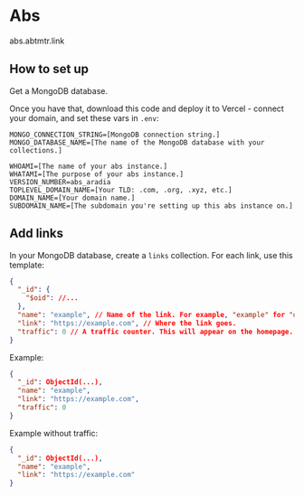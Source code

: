 # Abs

abs.abtmtr.link

## How to set up

Get a MongoDB database.

Once you have that, download this code and deploy it to Vercel - connect your domain, and set these vars in `.env`:

```
MONGO_CONNECTION_STRING=[MongoDB connection string.]
MONGO_DATABASE_NAME=[The name of the MongoDB database with your collections.]

WHOAMI=[The name of your abs instance.]
WHATAMI=[The purpose of your abs instance.]
VERSION_NUMBER=abs_aradia
TOPLEVEL_DOMAIN_NAME=[Your TLD: .com, .org, .xyz, etc.]
DOMAIN_NAME=[Your domain name.]
SUBDOMAIN_NAME=[The subdomain you're setting up this abs instance on.]
```

## Add links

In your MongoDB database, create a `links` collection.
For each link, use this template:

```json
{
  "_id": {
    "$oid": //...
  },
  "name": "example", // Name of the link. For example, "example" for "domain.name/example".
  "link": "https://example.com", // Where the link goes.
  "traffic": 0 // A traffic counter. This will appear on the homepage. If you don't want this link to appear, omit this property.
}
```

Example:

```json
{
  "_id": ObjectId(...),
  "name": "example",
  "link": "https://example.com",
  "traffic": 0
}
```

Example without traffic:

```json
{
  "_id": ObjectId(...),
  "name": "example",
  "link": "https://example.com"
}
```
